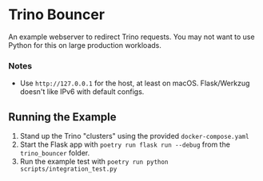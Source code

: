 # Trino Bouncer

An example webserver to redirect Trino requests.
You may not want to use Python for this on large production workloads.

### Notes
* Use `http://127.0.0.1` for the host, at least on macOS. Flask/Werkzug doesn't like IPv6 with default configs.

## Running the Example

1. Stand up the Trino "clusters" using the provided `docker-compose.yaml`
2. Start the Flask app with `poetry run flask run --debug` from the `trino_bouncer` folder.
3. Run the example test with `poetry run python scripts/integration_test.py`